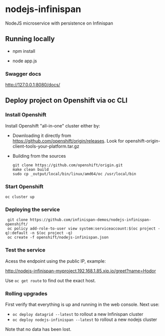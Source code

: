 # nodejs-infinispan
NodeJS microservice with persistence on Infinispan 

## Running locally 
* npm install

* node app.js

### Swagger docs
http://127.0.0.1:8080/docs/

## Deploy project on Openshift via oc CLI

### Install Openshift

Install Openshift "all-in-one" cluster either by:

* Downloading it directly from https://github.com/openshift/origin/releases. 
  Look for openshift-origin-client-tools-your-platform.tar.gz
* Building from the sources
  
  ```
  git clone https://github.com/openshift/origin.git
  make clean build
  sudo cp _output/local/bin/linux/amd64/oc /usr/local/bin
  ```
  
### Start Openshift 
 
 ```
 oc cluster up
 ```
  
### Deploying the service

  ```
   git clone https://github.com/infinispan-demos/nodejs-infinispan-openshift/
   oc policy add-role-to-user view system:serviceaccount:$(oc project -q):default -n $(oc project -q)   
   oc create -f openshift/nodejs-infinispan.json 
   ```

### Test the service

Acess the endpoint using the public IP, example:

http://nodejs-infinispan-myproject.192.168.1.85.xip.io/greet?name=Hodor

Use ```oc get route``` to find out the exact host.

### Rolling upgrades

First verify that everything is up and running in the web console. Next use:

* `oc deploy datagrid --latest` to rollout a new Infinispan cluster
* `oc deploy nodejs-infinispan --latest` to rollout a new nodejs cluster

Note that no data has been lost.


